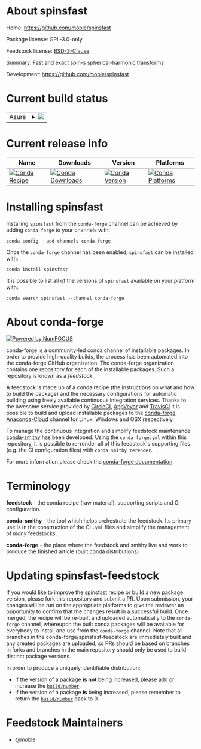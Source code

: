 About spinsfast
===============

Home: https://github.com/moble/spinsfast

Package license: GPL-3.0-only

Feedstock license: [BSD-3-Clause](https://github.com/conda-forge/spinsfast-feedstock/blob/master/LICENSE.txt)

Summary: Fast and exact spin-s spherical-harmonic transforms

Development: https://github.com/moble/spinsfast

Current build status
====================


<table>
    
  <tr>
    <td>Azure</td>
    <td>
      <details>
        <summary>
          <a href="https://dev.azure.com/conda-forge/feedstock-builds/_build/latest?definitionId=6413&branchName=master">
            <img src="https://dev.azure.com/conda-forge/feedstock-builds/_apis/build/status/spinsfast-feedstock?branchName=master">
          </a>
        </summary>
        <table>
          <thead><tr><th>Variant</th><th>Status</th></tr></thead>
          <tbody><tr>
              <td>linux_64_c_compiler_version7numpy1.16python3.6.____cpython</td>
              <td>
                <a href="https://dev.azure.com/conda-forge/feedstock-builds/_build/latest?definitionId=6413&branchName=master">
                  <img src="https://dev.azure.com/conda-forge/feedstock-builds/_apis/build/status/spinsfast-feedstock?branchName=master&jobName=linux&configuration=linux_64_c_compiler_version7numpy1.16python3.6.____cpython" alt="variant">
                </a>
              </td>
            </tr><tr>
              <td>linux_64_c_compiler_version7numpy1.16python3.7.____cpython</td>
              <td>
                <a href="https://dev.azure.com/conda-forge/feedstock-builds/_build/latest?definitionId=6413&branchName=master">
                  <img src="https://dev.azure.com/conda-forge/feedstock-builds/_apis/build/status/spinsfast-feedstock?branchName=master&jobName=linux&configuration=linux_64_c_compiler_version7numpy1.16python3.7.____cpython" alt="variant">
                </a>
              </td>
            </tr><tr>
              <td>linux_64_c_compiler_version7numpy1.16python3.8.____cpython</td>
              <td>
                <a href="https://dev.azure.com/conda-forge/feedstock-builds/_build/latest?definitionId=6413&branchName=master">
                  <img src="https://dev.azure.com/conda-forge/feedstock-builds/_apis/build/status/spinsfast-feedstock?branchName=master&jobName=linux&configuration=linux_64_c_compiler_version7numpy1.16python3.8.____cpython" alt="variant">
                </a>
              </td>
            </tr><tr>
              <td>linux_64_c_compiler_version7numpy1.18python3.6.____73_pypy</td>
              <td>
                <a href="https://dev.azure.com/conda-forge/feedstock-builds/_build/latest?definitionId=6413&branchName=master">
                  <img src="https://dev.azure.com/conda-forge/feedstock-builds/_apis/build/status/spinsfast-feedstock?branchName=master&jobName=linux&configuration=linux_64_c_compiler_version7numpy1.18python3.6.____73_pypy" alt="variant">
                </a>
              </td>
            </tr><tr>
              <td>linux_64_c_compiler_version7numpy1.19python3.9.____cpython</td>
              <td>
                <a href="https://dev.azure.com/conda-forge/feedstock-builds/_build/latest?definitionId=6413&branchName=master">
                  <img src="https://dev.azure.com/conda-forge/feedstock-builds/_apis/build/status/spinsfast-feedstock?branchName=master&jobName=linux&configuration=linux_64_c_compiler_version7numpy1.19python3.9.____cpython" alt="variant">
                </a>
              </td>
            </tr><tr>
              <td>osx_64_c_compiler_version10numpy1.16python3.6.____cpython</td>
              <td>
                <a href="https://dev.azure.com/conda-forge/feedstock-builds/_build/latest?definitionId=6413&branchName=master">
                  <img src="https://dev.azure.com/conda-forge/feedstock-builds/_apis/build/status/spinsfast-feedstock?branchName=master&jobName=osx&configuration=osx_64_c_compiler_version10numpy1.16python3.6.____cpython" alt="variant">
                </a>
              </td>
            </tr><tr>
              <td>osx_64_c_compiler_version10numpy1.16python3.7.____cpython</td>
              <td>
                <a href="https://dev.azure.com/conda-forge/feedstock-builds/_build/latest?definitionId=6413&branchName=master">
                  <img src="https://dev.azure.com/conda-forge/feedstock-builds/_apis/build/status/spinsfast-feedstock?branchName=master&jobName=osx&configuration=osx_64_c_compiler_version10numpy1.16python3.7.____cpython" alt="variant">
                </a>
              </td>
            </tr><tr>
              <td>osx_64_c_compiler_version10numpy1.16python3.8.____cpython</td>
              <td>
                <a href="https://dev.azure.com/conda-forge/feedstock-builds/_build/latest?definitionId=6413&branchName=master">
                  <img src="https://dev.azure.com/conda-forge/feedstock-builds/_apis/build/status/spinsfast-feedstock?branchName=master&jobName=osx&configuration=osx_64_c_compiler_version10numpy1.16python3.8.____cpython" alt="variant">
                </a>
              </td>
            </tr><tr>
              <td>osx_64_c_compiler_version10numpy1.18python3.6.____73_pypy</td>
              <td>
                <a href="https://dev.azure.com/conda-forge/feedstock-builds/_build/latest?definitionId=6413&branchName=master">
                  <img src="https://dev.azure.com/conda-forge/feedstock-builds/_apis/build/status/spinsfast-feedstock?branchName=master&jobName=osx&configuration=osx_64_c_compiler_version10numpy1.18python3.6.____73_pypy" alt="variant">
                </a>
              </td>
            </tr><tr>
              <td>osx_64_c_compiler_version10numpy1.19python3.9.____cpython</td>
              <td>
                <a href="https://dev.azure.com/conda-forge/feedstock-builds/_build/latest?definitionId=6413&branchName=master">
                  <img src="https://dev.azure.com/conda-forge/feedstock-builds/_apis/build/status/spinsfast-feedstock?branchName=master&jobName=osx&configuration=osx_64_c_compiler_version10numpy1.19python3.9.____cpython" alt="variant">
                </a>
              </td>
            </tr>
          </tbody>
        </table>
      </details>
    </td>
  </tr>
</table>

Current release info
====================

| Name | Downloads | Version | Platforms |
| --- | --- | --- | --- |
| [![Conda Recipe](https://img.shields.io/badge/recipe-spinsfast-green.svg)](https://anaconda.org/conda-forge/spinsfast) | [![Conda Downloads](https://img.shields.io/conda/dn/conda-forge/spinsfast.svg)](https://anaconda.org/conda-forge/spinsfast) | [![Conda Version](https://img.shields.io/conda/vn/conda-forge/spinsfast.svg)](https://anaconda.org/conda-forge/spinsfast) | [![Conda Platforms](https://img.shields.io/conda/pn/conda-forge/spinsfast.svg)](https://anaconda.org/conda-forge/spinsfast) |

Installing spinsfast
====================

Installing `spinsfast` from the `conda-forge` channel can be achieved by adding `conda-forge` to your channels with:

```
conda config --add channels conda-forge
```

Once the `conda-forge` channel has been enabled, `spinsfast` can be installed with:

```
conda install spinsfast
```

It is possible to list all of the versions of `spinsfast` available on your platform with:

```
conda search spinsfast --channel conda-forge
```


About conda-forge
=================

[![Powered by NumFOCUS](https://img.shields.io/badge/powered%20by-NumFOCUS-orange.svg?style=flat&colorA=E1523D&colorB=007D8A)](http://numfocus.org)

conda-forge is a community-led conda channel of installable packages.
In order to provide high-quality builds, the process has been automated into the
conda-forge GitHub organization. The conda-forge organization contains one repository
for each of the installable packages. Such a repository is known as a *feedstock*.

A feedstock is made up of a conda recipe (the instructions on what and how to build
the package) and the necessary configurations for automatic building using freely
available continuous integration services. Thanks to the awesome service provided by
[CircleCI](https://circleci.com/), [AppVeyor](https://www.appveyor.com/)
and [TravisCI](https://travis-ci.com/) it is possible to build and upload installable
packages to the [conda-forge](https://anaconda.org/conda-forge)
[Anaconda-Cloud](https://anaconda.org/) channel for Linux, Windows and OSX respectively.

To manage the continuous integration and simplify feedstock maintenance
[conda-smithy](https://github.com/conda-forge/conda-smithy) has been developed.
Using the ``conda-forge.yml`` within this repository, it is possible to re-render all of
this feedstock's supporting files (e.g. the CI configuration files) with ``conda smithy rerender``.

For more information please check the [conda-forge documentation](https://conda-forge.org/docs/).

Terminology
===========

**feedstock** - the conda recipe (raw material), supporting scripts and CI configuration.

**conda-smithy** - the tool which helps orchestrate the feedstock.
                   Its primary use is in the construction of the CI ``.yml`` files
                   and simplify the management of *many* feedstocks.

**conda-forge** - the place where the feedstock and smithy live and work to
                  produce the finished article (built conda distributions)


Updating spinsfast-feedstock
============================

If you would like to improve the spinsfast recipe or build a new
package version, please fork this repository and submit a PR. Upon submission,
your changes will be run on the appropriate platforms to give the reviewer an
opportunity to confirm that the changes result in a successful build. Once
merged, the recipe will be re-built and uploaded automatically to the
`conda-forge` channel, whereupon the built conda packages will be available for
everybody to install and use from the `conda-forge` channel.
Note that all branches in the conda-forge/spinsfast-feedstock are
immediately built and any created packages are uploaded, so PRs should be based
on branches in forks and branches in the main repository should only be used to
build distinct package versions.

In order to produce a uniquely identifiable distribution:
 * If the version of a package **is not** being increased, please add or increase
   the [``build/number``](https://conda.io/docs/user-guide/tasks/build-packages/define-metadata.html#build-number-and-string).
 * If the version of a package **is** being increased, please remember to return
   the [``build/number``](https://conda.io/docs/user-guide/tasks/build-packages/define-metadata.html#build-number-and-string)
   back to 0.

Feedstock Maintainers
=====================

* [@moble](https://github.com/moble/)

